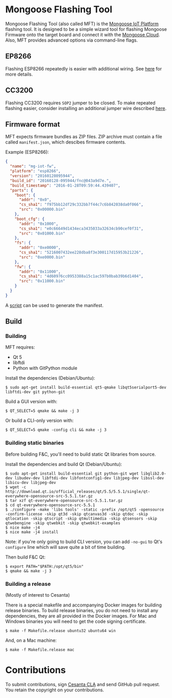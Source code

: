 # Mongoose Flashing Tool

Mongoose Flashing Tool (also called MFT) is the
[Mongoose IoT Platform](https://github.com/cesanta/mongoose-iot)
flashing tool.
It is designed to be a simple wizard tool for flashing Mongoose Firmware
onto the target board and connect it with the
[Mongoose Cloud](https://mongoose-iot.com).
Also, MFT provides advanced options via command-line flags.

## EP8266

Flashing ESP8266 repeatedly is easier with additional wiring.
See [here](https://github.com/cesanta/mongoose-iot/blob/master/fw/platforms/esp8266/flashing.md)
for more details.

## CC3200

Flashing CC3200 requires `SOP2` jumper to be closed.
To make repeated flashing easier, consider installing an additional jumper wire
described [here](http://energia.nu/cc3200guide/).

## Firmware format

MFT expects firmware bundles as ZIP files.
ZIP archive must contain a file called `manifest.json`, which descibes firmware
contents.

Example (ESP8266):

```json
{
  "name": "mg-iot-fw",
  "platform": "esp8266",
  "version": "20160128095944",
  "build_id": "20160128-095944/fnc@043a9d7e.",
  "build_timestamp": "2016-01-28T09:59:44.439407",
  "parts": {
    "boot": {
      "addr": "0x0",
      "cs_sha1": "f975bb12df29c332bb7f44c7c6b842038da0f066",
      "src": "0x00000.bin"
    },
    "boot_cfg": {
      "addr": "0x1000",
      "cs_sha1": "e0c66649d1434eca3435033a32634cb90cef0f31",
      "src": "0x01000.bin"
    },
    "fs": {
      "addr": "0xe0000",
      "cs_sha1": "5216007432ee228dba8f3e300117d15953b21226",
      "src": "0xe0000.bin"
    },
    "fw": {
      "addr": "0x11000",
      "cs_sha1": "4d60976cc0953388a15c1ac597b0bab39b6d1404",
      "src": "0x11000.bin"
    }
  }
}
```

A [script](https://github.com/cesanta/fnc/blob/master/common/tools/fw_meta.py)
can be used to generate the manifest.

## Build

### Building

MFT requires:

- Qt 5
- libftdi
- Python with GitPython module

Install the dependencies (Debian/Ubuntu):

```
$ sudo apt-get install build-essential qt5-qmake libqt5serialport5-dev libftdi-dev git python-git
```

Build a GUI version with:

```
$ QT_SELECT=5 qmake && make -j 3
```

Or build a CLI-only version with:

```
$ QT_SELECT=5 qmake -config cli && make -j 3
```

### Building static binaries

Before building F&C, you'll need to build static Qt libraries from source.

Install the dependencies and build Qt (Debian/Ubuntu):

```
$ sudo apt-get install build-essential git python-git wget libglib2.0-dev libudev-dev libftdi-dev libfontconfig1-dev libjpeg-dev libssl-dev libicu-dev libjpeg-dev
$ wget -c http://download.qt.io/official_releases/qt/5.5/5.5.1/single/qt-everywhere-opensource-src-5.5.1.tar.gz
$ tar xzf qt-everywhere-opensource-src-5.5.1.tar.gz
$ cd qt-everywhere-opensource-src-5.5.1
$ ./configure -make 'libs tools' -static -prefix /opt/qt5 -opensource -confirm-license -skip qt3d -skip qtcanvas3d -skip qtdoc -skip qtlocation -skip qtscript -skip qtmultimedia -skip qtsensors -skip qtwebengine -skip qtwebkit -skip qtwebkit-examples
$ nice make -j4
$ nice make -j4 install
```
Note: if you're only going to build CLI version, you can add `-no-gui` to Qt's `configure` line which will save quite a bit of time building.

Then build F&C Qt:

```
$ export PATH="$PATH:/opt/qt5/bin"
$ qmake && make -j 3
```

### Building a release

(Mostly of interest to Cesanta)

There is a special makefile and accompanying Docker images for building release binaries.
To build release binaries, you do not need to install any dependencies, they are all provided in the Docker images.
For Mac and Windows binaries you will need to get the code signing certificate.

```
$ make -f Makefile.release ubuntu32 ubuntu64 win
```

And, on a Mac machine:

```
$ make -f Makefile.release mac
```

# Contributions

To submit contributions, sign
[Cesanta CLA](https://docs.cesanta.com/contributors_la.shtml)
and send GitHub pull request. You retain the copyright on your contributions.
